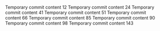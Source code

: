 Temporary commit content 12
Temporary commit content 24
Temporary commit content 41
Temporary commit content 51
Temporary commit content 66
Temporary commit content 85
Temporary commit content 90
Temporary commit content 98
Temporary commit content 143
